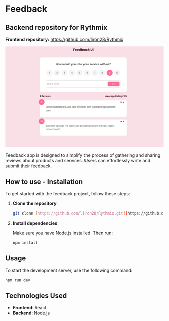 # Feedback

## Backend repository for Rythmix

**Frontend repository:**
https://github.com/liron28/Rythmix

![](./public/feedbackApp.png)

 Feedback app is designed to simplify the process of gathering and sharing reviews about products and services. Users can effortlessly write and submit their feedback.


## How to use - Installation

To get started with the feedback project, follow these steps:

1. **Clone the repository**:

   ```bash
   git clone [https://github.com/liron28/Rythmix.git](https://github.com/liron28/feedback-app.git)
   ```

2. **Install dependencies**:

   Make sure you have [Node.js](https://nodejs.org/) installed. Then run:

   ```bash
   npm install
   ```

## Usage

To start the development server, use the following command:

```bash
npm run dev
```

## Technologies Used

- **Frontend**: React
- **Backend**: Node.js



